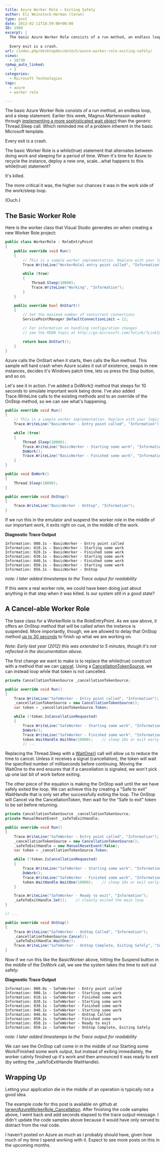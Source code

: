 ```yaml
---
title: Azure Worker Role – Exiting Safely
author: Eli Weinstock-Herman (tarwn)
type: post
date: 2013-02-11T18:59:00+00:00
ID: 1980
excerpt: |
  The basic Azure Worker Role consists of a run method, an endless loop, and a sleep statement. Earlier this week, Magnus Martensson walked through implementing a more sophisticated wait object than the generic Thread.Sleep call. Which reminded me of a problem inherent in the basic Microsoft template.
  
  Every exit is a crash.
url: /index.php/desktopdev/mstech/azure-worker-role-exiting-safely/
views:
  - 18730
rp4wp_auto_linked:
  - 1
categories:
  - Microsoft Technologies
tags:
  - azure
  - worker role

---
```

The basic Azure Worker Role consists of a run method, an endless loop, and a sleep statement. Earlier this week, Magnus Martensson walked through [implementing a more sophisticated wait object][1] than the generic Thread.Sleep call. Which reminded me of a problem inherent in the basic Microsoft template.

Every exit is a crash.

The basic Worker Role is a while(true) statement that alternates between doing work and sleeping for a period of time. When it's time for Azure to recycle the instance, deploy a new one, scale...what happens to this while(true) statement?

It's killed. 

The more critical it was, the higher our chances it was in the work side of the work/sleep loop.

(Ouch.)

## The Basic Worker Role

Here is the worker class that Visual Studio generates on when creating a new Worker Role project:

```csharp
public class WorkerRole : RoleEntryPoint
{
	public override void Run()
	{
		// This is a sample worker implementation. Replace with your logic.
		Trace.WriteLine("WorkerRole1 entry point called", "Information");

		while (true)
		{
			Thread.Sleep(10000);
			Trace.WriteLine("Working", "Information");
		}
	}

	public override bool OnStart()
	{
		// Set the maximum number of concurrent connections 
		ServicePointManager.DefaultConnectionLimit = 12;

		// For information on handling configuration changes
		// see the MSDN topic at http://go.microsoft.com/fwlink/?LinkId=166357.

		return base.OnStart();
	}
}
```
Azure calls the OnStart when it starts, then calls the Run method. This sample will hard crash when Azure scales it out of existence, swaps in new instances, decides it's Windows patch time, lets us press the Stop button, and so on. 

Let's see it in action. I've added a DoWork() method that sleeps for 10 seconds to simulate important work being done. I've also added Trace.WriteLine calls to the existing methods and to an override of the OnStop method, so we can see what's happening.

```csharp
public override void Run()
{
	// This is a sample worker implementation. Replace with your logic.
	Trace.WriteLine("BasicWorker - Entry point called", "Information");

	while (true)
	{
		Thread.Sleep(10000);
		Trace.WriteLine("BasicWorker - Starting some work", "Information");
		DoWork();
		Trace.WriteLine("BasicWorker - Finished some work", "Information");
	}
}

public void DoWork()
{
	Thread.Sleep(10000);
}

public override void OnStop()
{
	Trace.WriteLine("BasicWorker - OnStop", "Information");
}
```
If we run this in the emulator and suspend the worker role in the middle of our important work, it exits right on cue, in the middle of the work.

**Diagnostic Trace Output**

```text
Information: 000.1s - BasicWorker - Entry point called
Information: 010.1s - BasicWorker - Starting some work
Information: 020.1s - BasicWorker - Finished some work
Information: 030.1s - BasicWorker - Starting some work
Information: 040.1s - BasicWorker - Finished some work
Information: 050.1s - BasicWorker - Starting some work
Information: 056.1s - BasicWorker - OnStop
```
_note: I later added timestamps to the Trace output for readability_

If this were a real worker role, we could have been doing just about anything in that step when it was killed. Is our system still in a good state?

## A Cancel-able Worker Role

The base class for a WorkerRole is the RoleEntryPoint. As we saw above, it offers an OnStop method that will be called when the instance is suspended. More importantly, though, we are allowed to delay that OnStop method [up to 30 seconds][2] to finish up what we are working on.

_Note: Early last year (2012) this was extended to 5 minutes, though it's not reflected in the documentation above._

The first change we want to make is to replace the while(true) construct with a method that we can [cancel][3]. Using a [CancellationTokenSource][4], we can instead loop while that token is not cancelled.

```csharp
private CancellationTokenSource _cancellationTokenSource;

public override void Run()
{
	Trace.WriteLine("SafeWorker - Entry point called", "Information");
	_cancellationTokenSource = new CancellationTokenSource();
	var token = _cancellationTokenSource.Token;

	while (!token.IsCancellationRequested)
	{
		Trace.WriteLine("SafeWorker - Starting some work", "Information");
		DoWork();
		Trace.WriteLine("SafeWorker - Finished some work", "Information");
		token.WaitHandle.WaitOne(10000);	// sleep 10s or exit early if cancellation is signalled
		// ...
```
Replacing the Thread.Sleep with a [WaitOne()][5] call will allow us to reduce the time to cancel. Unless it receives a signal (cancellation), the token will wait the specified number of milliseconds before continuing. Moving the WaitOne to the end ensures that if a cancellation is signaled, we won't pick up one last bit of work before exiting.

The other piece of the equation is making the OnStop wait until the we have safely exited the loop. We can achieve this by creating a "Safe to exit" WaitHandle that is only set after successfully exiting the loop. The OnStop will Cancel via the CancellationToken, then wait for the "Safe to exit" token to be set before returning.

```csharp
private CancellationTokenSource _cancellationTokenSource;
private ManualResetEvent _safeToExitHandle;

public override void Run()
{
	Trace.WriteLine("SafeWorker - Entry point called", "Information");
	_cancellationTokenSource = new CancellationTokenSource();
	_safeToExitHandle = new ManualResetEvent(false);
	var token = _cancellationTokenSource.Token;

	while (!token.IsCancellationRequested)
	{
		Trace.WriteLine("SafeWorker - Starting some work", "Information");
		DoWork();
		Trace.WriteLine("SafeWorker - Finished some work", "Information");
		token.WaitHandle.WaitOne(10000);	// sleep 10s or exit early if cancellation is signalled
	}

	Trace.WriteLine("SafeWorker - Ready to exit", "Information");
	_safeToExitHandle.Set();	// cleanly exited the main loop
}

// ...

public override void OnStop()
{
	Trace.WriteLine("SafeWorker - OnStop Called", "Information");
	_cancellationTokenSource.Cancel();
	_safeToExitHandle.WaitOne();
	Trace.WriteLine("SafeWorker - OnStop Complete, Exiting Safely", "Information");
}
```
Now if we run this like the BasicWorker above, hitting the Suspend button in the middle of the DoWork call, we see the system takes the time to exit out safely:

**Diagnostic Trace Output**

```text
Information: 000.0s - SafeWorker - Entry point called
Information: 000.1s - SafeWorker - Starting some work
Information: 010.1s - SafeWorker - Finished some work
Information: 020.1s - SafeWorker - Starting some work
Information: 030.1s - SafeWorker - Finished some work
Information: 040.1s - SafeWorker - Starting some work
Information: 046.4s - SafeWorker - OnStop Called
Information: 050.1s - SafeWorker - Finished some work
Information: 050.1s - SafeWorker - Ready to exit
Information: 050.1s - SafeWorker - OnStop Complete, Exiting Safely
```
_note: I later added timestamps to the Trace output for readability_

We can see the OnStop call come in in the middle of our Starting some Work/Finished some work output, but instead of exiting immediately, the worker calmly finished up it's work and then announced it was ready to exit (by setting the _safeToExitHandle WaitHandle).

## Wrapping Up

Letting your application die in the middle of an operation is typically not a good idea. 

The example code for this post is available on github at [tarwn/AzureWorkerRole_Cancellation][6]. After finishing the code samples above, I went back and add seconds elapsed to the trace output message. I didn't update the code samples above because it would have only served to distract from the real code.

I haven't posted on Azure as much as I probably should have, given how much of my time I spend working with it. Expect to see more posts on this in the upcoming months.

 [1]: http://magnusmartensson.com/howto-wait-in-a-workerrole-using-system-timers-timer-and-system-threading-eventwaithandle-over-system-threading-thread-sleep "HowTo wait in a WorkerRole using Timer and EventWaitHandle over Thread.Sleep"
 [2]: http://msdn.microsoft.com/en-us/library/microsoft.windowsazure.serviceruntime.roleentrypoint.onstop.aspx "RoleEntryPoint.OnStop, MSDN"
 [3]: http://msdn.microsoft.com/en-us/library/dd997364.aspx "Cancellation in Managed Threads, MSDN"
 [4]: http://msdn.microsoft.com/en-us/library/system.threading.cancellationtokensource.aspx "CancellationTokenSource, MSDN"
 [5]: http://msdn.microsoft.com/en-us/library/cc189907.aspx "WaitOne, MSDN"
 [6]: https://github.com/tarwn/AzureWorkerRole_Cancellation "tarwn/AzureWorkerRole_Cancellation, GitHub"